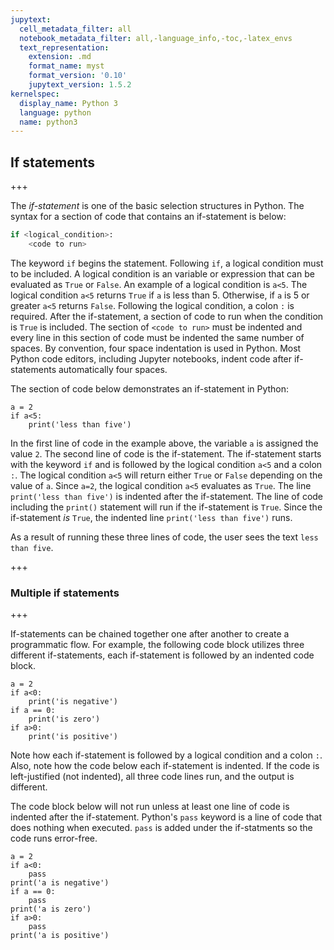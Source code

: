 ```yaml
---
jupytext:
  cell_metadata_filter: all
  notebook_metadata_filter: all,-language_info,-toc,-latex_envs
  text_representation:
    extension: .md
    format_name: myst
    format_version: '0.10'
    jupytext_version: 1.5.2
kernelspec:
  display_name: Python 3
  language: python
  name: python3
---
```


## If statements

+++

The _if-statement_ is one of the basic selection structures in Python. The syntax for a section of code that contains an if-statement is below:

```python
if <logical_condition>:
    <code to run>
```

The keyword ```if``` begins the statement. Following ```if```, a logical condition must to be included. A logical condition is an variable or expression that can be evaluated as ```True``` or ```False```. An example of a logical condition is ```a<5```. The logical condition ```a<5``` returns ```True``` if ```a``` is less than 5. Otherwise, if ```a``` is 5 or greater ```a<5``` returns ```False```. Following the logical condition, a colon ```:``` is required. After the if-statement, a section of code to run when the condition is ```True``` is included. The section of ```<code to run>``` must be indented and every line in this section of code must be indented the same number of spaces. By convention, four space indentation is used in Python. Most Python code editors, including Jupyter notebooks, indent code after if-statements automatically four spaces.

The section of code below demonstrates an if-statement in Python:

```{code-cell} ipython3
a = 2
if a<5:
    print('less than five')
```

In the first line of code in the example above, the variable ```a``` is assigned the value ```2```. The second line of code is the if-statement. The if-statement starts with the keyword ```if``` and is followed by the logical condition ```a<5``` and a colon ```:```. The logical condition ```a<5``` will return either ```True``` or ```False``` depending on the value of ```a```. Since ```a=2```, the logical condition ```a<5``` evaluates as ```True```. The line ```print('less than five')``` is indented after the if-statement. The line of code including the ```print()``` statement will run if the if-statement is ```True```. Since the if-statement _is_ ```True```, the indented line ```print('less than five')``` runs.

As a result of running these three lines of code, the user sees the text ```less than five```.

+++

### Multiple if statements

+++

If-statements can be chained together one after another to create a programmatic flow. For example, the following code block utilizes three different if-statements, each if-statement is followed by an indented code block.

```{code-cell} ipython3
a = 2
if a<0:
    print('is negative')
if a == 0:
    print('is zero')
if a>0:
    print('is positive')
```

Note how each if-statement is followed by a logical condition and a colon ```:```. Also, note how the code below each if-statement is indented. If the code is left-justified (not indented), all three code lines run, and the output is different.

The code block below will not run unless at least one line of code is indented after the if-statement. Python's ```pass``` keyword is a line of code that does nothing when executed. ```pass``` is added under the if-statments so the code runs error-free.

```{code-cell} ipython3
a = 2
if a<0:
    pass
print('a is negative')
if a == 0:
    pass
print('a is zero')
if a>0:
    pass
print('a is positive')
```

```{code-cell} ipython3

```
